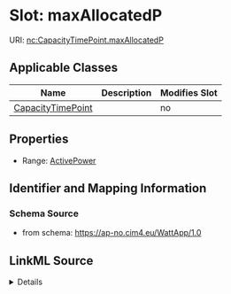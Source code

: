 # Slot: maxAllocatedP

URI: [nc:CapacityTimePoint.maxAllocatedP](https://cim4.eu/ns/nc#CapacityTimePoint.maxAllocatedP)



<!-- no inheritance hierarchy -->




## Applicable Classes

| Name | Description | Modifies Slot |
| --- | --- | --- |
[CapacityTimePoint](CapacityTimePoint.md) |  |  no  |







## Properties

* Range: [ActivePower](ActivePower.md)





## Identifier and Mapping Information







### Schema Source


* from schema: https://ap-no.cim4.eu/WattApp/1.0




## LinkML Source

<details>
```yaml
name: maxAllocatedP
description: ''
from_schema: https://ap-no.cim4.eu/WattApp/1.0
slot_uri: nc:CapacityTimePoint.maxAllocatedP
alias: maxAllocatedP
owner: CapacityTimePoint
domain_of:
- CapacityTimePoint
range: ActivePower
minimum_cardinality: 0
maximum_cardinality: 1

```
</details>
